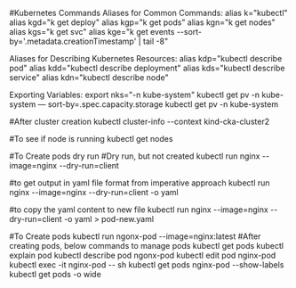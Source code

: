#Kubernetes Commands
Aliases for Common Commands:
alias k="kubectl"
alias kgd="k get deploy"
alias kgp="k get pods"
alias kgn="k get nodes"
alias kgs="k get svc"
alias kge="k get events --sort-by='.metadata.creationTimestamp' | tail -8"

Aliases for Describing Kubernetes Resources:
alias kdp="kubectl describe pod"
alias kdd="kubectl describe deployment"
alias kds="kubectl describe service"
alias kdn="kubectl describe node"

Exporting Variables:
export nks="-n kube-system"
kubectl get pv -n kube-system — sort-by=.spec.capacity.storage
kubectl get pv -n kube-system

#After cluster creation
kubectl cluster-info --context kind-cka-cluster2

#To see if node is running
kubectl get nodes

#To Create pods dry run
#Dry run, but not created
kubectl run nginx --image=nginx --dry-run=client

#to get output in yaml file format from imperative approach
kubectl run nginx --image=nginx --dry-run=client -o yaml

#to copy the yaml content to new file
kubectl run nginx --image=nginx --dry-run=client -o yaml > pod-new.yaml

#To Create pods
kubectl run ngonx-pod --image=nginx:latest
#After creating pods, below commands to manage pods
kubectl get pods
kubectl explain pod
kubectl describe pod ngonx-pod
kubectl edit pod nginx-pod
kubectl exec -it nginx-pod -- sh
kubectl get pods nginx-pod --show-labels
kubectl get pods -o wide
